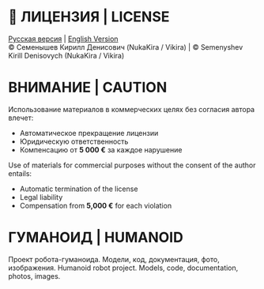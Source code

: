 # 📜 ЛИЦЕНЗИЯ | LICENSE

[Русская версия](LICENSE.ru.md) | [English Version](LICENSE.en.md)  
© Семенышев Кирилл Денисович (NukaKira / Vikira) | © Semenyshev Kirill Denisovych (NukaKira / Vikira)

# ВНИМАНИЕ | CAUTION  

Использование материалов в коммерческих целях без согласия автора влечет:  
- Автоматическое прекращение лицензии  
- Юридическую ответственность  
- Компенсацию от **5 000 €** за каждое нарушение

Use of materials for commercial purposes without the consent of the author entails:
- Automatic termination of the license
- Legal liability
- Compensation from **5,000 €** for each violation

# ГУМАНОИД | HUMANOID
Проект робота-гуманоида. Модели, код, документация, фото, изображения.
Humanoid robot project. Models, code, documentation, photos, images.
